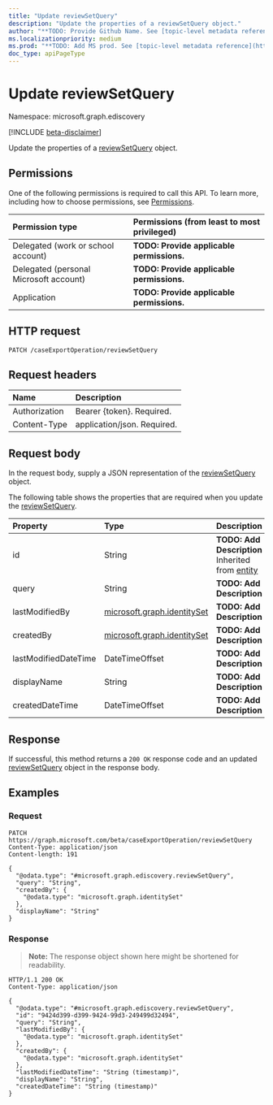 ```yaml
---
title: "Update reviewSetQuery"
description: "Update the properties of a reviewSetQuery object."
author: "**TODO: Provide Github Name. See [topic-level metadata reference](https://msgo.azurewebsites.net/add/document/guidelines/metadata.html#topic-level-metadata)**"
ms.localizationpriority: medium
ms.prod: "**TODO: Add MS prod. See [topic-level metadata reference](https://msgo.azurewebsites.net/add/document/guidelines/metadata.html#topic-level-metadata)**"
doc_type: apiPageType
---
```


# Update reviewSetQuery
Namespace: microsoft.graph.ediscovery

[!INCLUDE [beta-disclaimer](../../includes/beta-disclaimer.md)]

Update the properties of a [reviewSetQuery](../resources/ediscovery-reviewsetquery.md) object.

## Permissions
One of the following permissions is required to call this API. To learn more, including how to choose permissions, see [Permissions](/graph/permissions-reference).

|Permission type|Permissions (from least to most privileged)|
|:---|:---|
|Delegated (work or school account)|**TODO: Provide applicable permissions.**|
|Delegated (personal Microsoft account)|**TODO: Provide applicable permissions.**|
|Application|**TODO: Provide applicable permissions.**|

## HTTP request

<!-- {
  "blockType": "ignored"
}
-->
``` http
PATCH /caseExportOperation/reviewSetQuery
```

## Request headers
|Name|Description|
|:---|:---|
|Authorization|Bearer {token}. Required.|
|Content-Type|application/json. Required.|

## Request body
In the request body, supply a JSON representation of the [reviewSetQuery](../resources/ediscovery-reviewsetquery.md) object.

The following table shows the properties that are required when you update the [reviewSetQuery](../resources/ediscovery-reviewsetquery.md).

|Property|Type|Description|
|:---|:---|:---|
|id|String|**TODO: Add Description** Inherited from [entity](../resources/ediscovery-entity.md)|
|query|String|**TODO: Add Description**|
|lastModifiedBy|[microsoft.graph.identitySet](../resources/ediscovery-identityset.md)|**TODO: Add Description**|
|createdBy|[microsoft.graph.identitySet](../resources/ediscovery-identityset.md)|**TODO: Add Description**|
|lastModifiedDateTime|DateTimeOffset|**TODO: Add Description**|
|displayName|String|**TODO: Add Description**|
|createdDateTime|DateTimeOffset|**TODO: Add Description**|



## Response

If successful, this method returns a `200 OK` response code and an updated [reviewSetQuery](../resources/ediscovery-reviewsetquery.md) object in the response body.

## Examples

### Request
<!-- {
  "blockType": "request",
  "name": "update_reviewsetquery"
}
-->
``` http
PATCH https://graph.microsoft.com/beta/caseExportOperation/reviewSetQuery
Content-Type: application/json
Content-length: 191

{
  "@odata.type": "#microsoft.graph.ediscovery.reviewSetQuery",
  "query": "String",
  "createdBy": {
    "@odata.type": "microsoft.graph.identitySet"
  },
  "displayName": "String"
}
```


### Response
>**Note:** The response object shown here might be shortened for readability.
<!-- {
  "blockType": "response",
  "truncated": true
}
-->
``` http
HTTP/1.1 200 OK
Content-Type: application/json

{
  "@odata.type": "#microsoft.graph.ediscovery.reviewSetQuery",
  "id": "9424d399-d399-9424-99d3-249499d32494",
  "query": "String",
  "lastModifiedBy": {
    "@odata.type": "microsoft.graph.identitySet"
  },
  "createdBy": {
    "@odata.type": "microsoft.graph.identitySet"
  },
  "lastModifiedDateTime": "String (timestamp)",
  "displayName": "String",
  "createdDateTime": "String (timestamp)"
}
```

